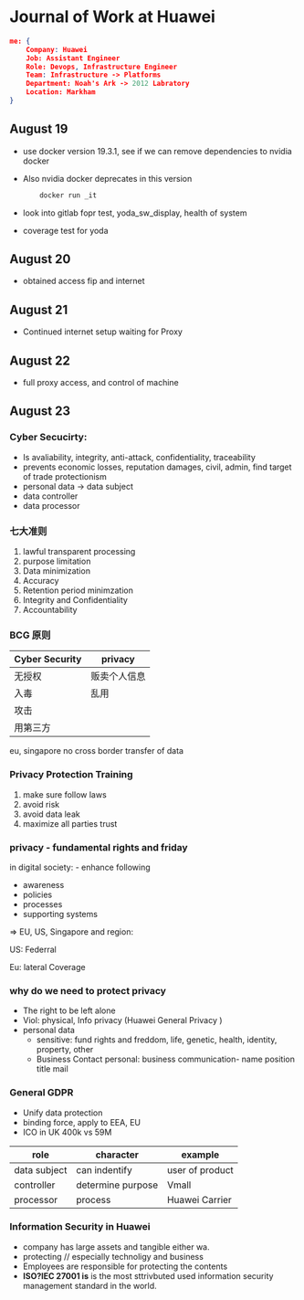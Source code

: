 # Journal of Work at Huawei

```json
me: {
    Company: Huawei
    Job: Assistant Engineer
    Role: Devops, Infrastructure Engineer
    Team: Infrastructure -> Platforms
    Department: Noah's Ark -> 2012 Labratory 
    Location: Markham
}
```

## August 19

- use docker version 19.3.1, see if we can remove dependencies to nvidia docker
- Also nvidia docker deprecates in this version

    ```bash
        docker run _it 
    ```

- look into gitlab fopr test, yoda_sw_display, health of system
- coverage test for yoda

## August 20

- obtained access fip and internet

## August 21 

- Continued internet setup waiting for Proxy

## August 22

- full proxy access, and control of machine

## August 23

### Cyber Secucirty: 

- Is avaliability, integrity, anti-attack, confidentiality, traceability
- prevents economic losses, reputation damages, civil, admin, find target of trade protectionism
- personal data -> data subject
- data controller
- data processor

### 七大准则

1. lawful transparent processing
2. purpose limitation
3. Data minimization
4. Accuracy
5. Retention period minimzation
6. Integrity and Confidentiality
7. Accountability

### BCG 原则

| Cyber Security | privacy |
|----|---|
|无授权|贩卖个人信息|
|入毒|乱用 |
|攻击|
|用第三方|

eu, singapore no cross border transfer of data

### Privacy Protection Training

1. make sure follow laws
2. avoid risk
3. avoid data leak
4. maximize all parties trust

### privacy - fundamental rights and friday

in digital society: - enhance following

- awareness
- policies
- processes
- supporting systems

=> EU, US, Singapore and region:

US: Federral

Eu: lateral Coverage

### why do we need to protect privacy

- The right to be left alone
- Viol: physical, Info privacy (Huawei General Privacy )
- personal data
  - sensitive: fund rights and freddom, life, genetic, health, identity, property, other
  - Business Contact personal: business communication- name position title mail

### General GDPR

- Unify data protection
- binding force, apply to EEA, EU
- ICO in UK 400k vs 59M

role | character | example
--- | --- | ---
data subject | can indentify | user of product
controller | determine purpose | Vmall
processor | process | Huawei Carrier

### Information Security in Huawei

- company has large assets and tangible either wa.
- protecting // especially technoligy and business
- Employees are responsible for protecting the contents
- **ISO?IEC 27001 is** is the most sttrivbuted used information security management standard in the world.